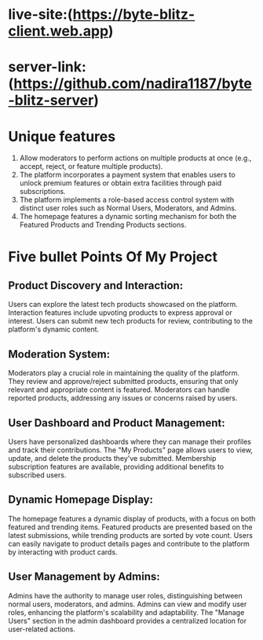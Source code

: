 # live-site:(https://byte-blitz-client.web.app)
# server-link:(https://github.com/nadira1187/byte-blitz-server)
# Unique features
  1. Allow moderators to perform  actions on multiple products at once (e.g., accept, reject, or feature multiple products).
  2. The platform incorporates a payment system that enables users to unlock premium features or obtain extra facilities through paid subscriptions.
  3. The platform implements a role-based access control system with distinct user roles such as Normal Users, Moderators, and Admins.
  4. The homepage features a dynamic sorting mechanism for both the Featured Products and Trending Products sections.  
# Five bullet Points Of My Project
## Product Discovery and Interaction:
Users can explore the latest tech products showcased on the platform.
Interaction features include upvoting products to express approval or interest.
Users can submit new tech products for review, contributing to the platform's dynamic content.
## Moderation System:
Moderators play a crucial role in maintaining the quality of the platform.
They review and approve/reject submitted products, ensuring that only relevant and appropriate content is featured.
Moderators can handle reported products, addressing any issues or concerns raised by users.
## User Dashboard and Product Management:
Users have personalized dashboards where they can manage their profiles and track their contributions.
The "My Products" page allows users to view, update, and delete the products they've submitted.
Membership subscription features are available, providing additional benefits to subscribed users.
## Dynamic Homepage Display:
The homepage features a dynamic display of products, with a focus on both featured and trending items.
Featured products are presented based on the latest submissions, while trending products are sorted by vote count.
Users can easily navigate to product details pages and contribute to the platform by interacting with product cards.
## User Management by Admins:
Admins have the authority to manage user roles, distinguishing between normal users, moderators, and admins.
Admins can view and modify user roles, enhancing the platform's scalability and adaptability.
The "Manage Users" section in the admin dashboard provides a centralized location for user-related actions.





